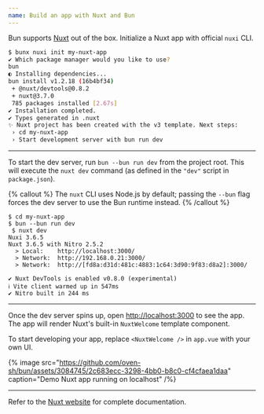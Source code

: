 ```yaml
---
name: Build an app with Nuxt and Bun
---
```


Bun supports [Nuxt](https://nuxt.com) out of the box. Initialize a Nuxt app with official `nuxi` CLI.

```sh
$ bunx nuxi init my-nuxt-app
✔ Which package manager would you like to use?
bun
◐ Installing dependencies...
bun install v1.2.18 (16b4bf34)
 + @nuxt/devtools@0.8.2
 + nuxt@3.7.0
 785 packages installed [2.67s]
✔ Installation completed.
✔ Types generated in .nuxt
✨ Nuxt project has been created with the v3 template. Next steps:
 › cd my-nuxt-app
 › Start development server with bun run dev
```

---

To start the dev server, run `bun --bun run dev` from the project root. This will execute the `nuxt dev` command (as defined in the `"dev"` script in `package.json`).

{% callout %}
The `nuxt` CLI uses Node.js by default; passing the `--bun` flag forces the dev server to use the Bun runtime instead.
{% /callout %}

```
$ cd my-nuxt-app
$ bun --bun run dev
 $ nuxt dev
Nuxi 3.6.5
Nuxt 3.6.5 with Nitro 2.5.2
  > Local:    http://localhost:3000/
  > Network:  http://192.168.0.21:3000/
  > Network:  http://[fd8a:d31d:481c:4883:1c64:3d90:9f83:d8a2]:3000/

✔ Nuxt DevTools is enabled v0.8.0 (experimental)
ℹ Vite client warmed up in 547ms
✔ Nitro built in 244 ms
```

---

Once the dev server spins up, open [http://localhost:3000](http://localhost:3000) to see the app. The app will render Nuxt's built-in `NuxtWelcome` template component.

To start developing your app, replace `<NuxtWelcome />` in `app.vue` with your own UI.

{% image src="https://github.com/oven-sh/bun/assets/3084745/2c683ecc-3298-4bb0-b8c0-cf4cfaea1daa" caption="Demo Nuxt app running on localhost" /%}

---

Refer to the [Nuxt website](https://nuxt.com/docs) for complete documentation.
